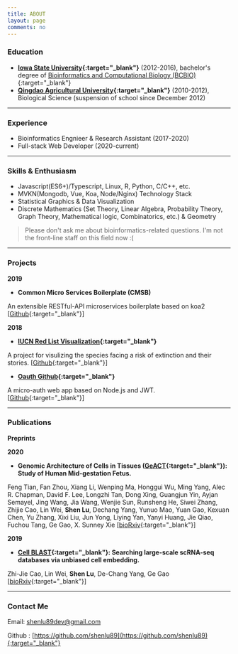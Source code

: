 ```yaml
---
title: ABOUT
layout: page
comments: no
---
```


### Education

- **[Iowa State University](https://www.iastate.edu/){:target="_blank"}** (2012-2016), bachelor's degree of [Bioinformatics and Computational Biology (BCBIO)](https://catalog.iastate.edu/azcourses/bcbio/){:target="_blank"}
- **[Qingdao Agricultural University](https://www.qau.edu.cn/){:target="_blank"}** (2010-2012), Biological Science (suspension of school since December 2012)

----
### Experience

- Bioinformatics Engnieer & Research Assistant (2017-2020) 
- Full-stack Web Developer (2020-current)

----

### Skills & Enthusiasm

- Javascript(ES6+)/Typescript, Linux, R, Python, C/C++, etc. 
- MVKN(Mongodb, Vue, Koa, Node/Nginx) Technology Stack
- Statistical Graphics & Data Visualization
- Discrete Mathematics (Set Theory, Linear Algebra, Probability Theory, Graph Theory, Mathematical logic, Combinatorics, etc.) & Geometry

>Please don't ask me about bioinformatics-related questions. I'm not the front-line staff on this field now :(

----

### Projects

**2019**

- **Common Micro Services Boilerplate (CMSB)**

An extensible RESTful-API microservices boilerplate based on koa2 [[Github](https://github.com/shenlu89/common-micro-services-boilerplate){:target="_blank"}] 

**2018**

- **[IUCN Red List Visualization](https://shenlu89.github.io/iucn-red-list-visualization/){:target="_blank"}**

A project for visulizing the species facing a risk of extinction and their stories. [[Github](https://github.com/shenlu89/iucn-red-list-visualization){:target="_blank"}]

- **[Oauth Github](https://infinite-bayou-58459.herokuapp.com){:target="_blank"}**

A micro-auth web app based on Node.js and JWT. [[Github](https://github.com/shenlu89/oauth-github){:target="_blank"}]

----

### Publications


**Preprints**

**2020**

- **Genomic Architecture of Cells in Tissues ([GeACT](http://geact.gao-lab.org){:target="_blank"}): Study of Human Mid-gestation Fetus.** 

Feng Tian, Fan Zhou, Xiang Li, Wenping Ma, Honggui Wu, Ming Yang, Alec R. Chapman, David F. Lee, Longzhi Tan, Dong Xing, Guangjun Yin, Ayjan Semayel, Jing Wang, Jia Wang, Wenjie Sun, Runsheng He, Siwei Zhang, Zhijie Cao, Lin Wei, **Shen Lu**, Dechang Yang, Yunuo Mao, Yuan Gao, Kexuan Chen, Yu Zhang, Xixi Liu, Jun Yong, Liying Yan, Yanyi Huang, Jie Qiao, Fuchou Tang, Ge Gao, X. Sunney Xie [[bioRxiv](https://www.biorxiv.org/content/10.1101/2020.04.12.038000v1){:target="_blank"}]

**2019**

- **[Cell BLAST](https://cblast.gao-lab.org){:target="_blank"}: Searching large-scale scRNA-seq databases via unbiased cell embedding.** 

Zhi-Jie Cao, Lin Wei, **Shen Lu**, De-Chang Yang, Ge Gao [[bioRxiv](https://doi.org/10.1101/587360){:target="_blank"}]


----

### Contact Me

Email: [shenlu89dev@gmail.com](mailto:shenlu89dev@gmail.com)

Github : [https://github.com/shenlu89](https://github.com/shenlu89){:target="_blank"}